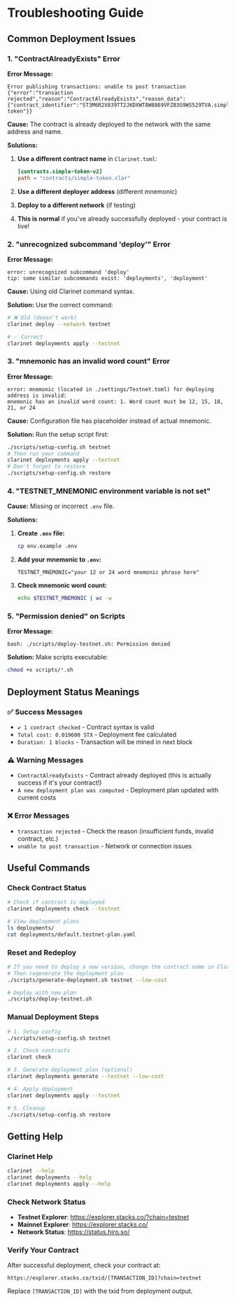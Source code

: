 # Troubleshooting Guide

## Common Deployment Issues

### 1. "ContractAlreadyExists" Error

**Error Message:**
```
Error publishing transactions: unable to post transaction
{"error":"transaction rejected","reason":"ContractAlreadyExists","reason_data":{"contract_identifier":"ST3M6R2V839TT2JKDXWT8W8869VFZB3G9WS529TVA.simple-token"}}
```

**Cause:** The contract is already deployed to the network with the same address and name.

**Solutions:**
1. **Use a different contract name** in `Clarinet.toml`:
   ```toml
   [contracts.simple-token-v2]
   path = "contracts/simple-token.clar"
   ```

2. **Use a different deployer address** (different mnemonic)

3. **Deploy to a different network** (if testing)

4. **This is normal** if you've already successfully deployed - your contract is live!

### 2. "unrecognized subcommand 'deploy'" Error

**Error Message:**
```
error: unrecognized subcommand 'deploy'
tip: some similar subcommands exist: 'deployments', 'deployment'
```

**Cause:** Using old Clarinet command syntax.

**Solution:** Use the correct command:
```bash
# ❌ Old (doesn't work)
clarinet deploy --network testnet

# ✅ Correct
clarinet deployments apply --testnet
```

### 3. "mnemonic has an invalid word count" Error

**Error Message:**
```
error: mnemonic (located in ./settings/Testnet.toml) for deploying address is invalid: 
mnemonic has an invalid word count: 1. Word count must be 12, 15, 18, 21, or 24
```

**Cause:** Configuration file has placeholder instead of actual mnemonic.

**Solution:** Run the setup script first:
```bash
./scripts/setup-config.sh testnet
# Then run your command
clarinet deployments apply --testnet
# Don't forget to restore
./scripts/setup-config.sh restore
```

### 4. "TESTNET_MNEMONIC environment variable is not set"

**Cause:** Missing or incorrect `.env` file.

**Solutions:**
1. **Create `.env` file:**
   ```bash
   cp env.example .env
   ```

2. **Add your mnemonic to `.env`:**
   ```
   TESTNET_MNEMONIC="your 12 or 24 word mnemonic phrase here"
   ```

3. **Check mnemonic word count:**
   ```bash
   echo $TESTNET_MNEMONIC | wc -w
   ```

### 5. "Permission denied" on Scripts

**Error Message:**
```
bash: ./scripts/deploy-testnet.sh: Permission denied
```

**Solution:** Make scripts executable:
```bash
chmod +x scripts/*.sh
```

## Deployment Status Meanings

### ✅ Success Messages
- `✔ 1 contract checked` - Contract syntax is valid
- `Total cost: 0.019600 STX` - Deployment fee calculated
- `Duration: 1 blocks` - Transaction will be mined in next block

### ⚠️ Warning Messages
- `ContractAlreadyExists` - Contract already deployed (this is actually success if it's your contract!)
- `A new deployment plan was computed` - Deployment plan updated with current costs

### ❌ Error Messages
- `transaction rejected` - Check the reason (insufficient funds, invalid contract, etc.)
- `unable to post transaction` - Network or connection issues

## Useful Commands

### Check Contract Status
```bash
# Check if contract is deployed
clarinet deployments check --testnet

# View deployment plans
ls deployments/
cat deployments/default.testnet-plan.yaml
```

### Reset and Redeploy
```bash
# If you need to deploy a new version, change the contract name in Clarinet.toml
# Then regenerate the deployment plan
./scripts/generate-deployment.sh testnet --low-cost

# Deploy with new plan
./scripts/deploy-testnet.sh
```

### Manual Deployment Steps
```bash
# 1. Setup config
./scripts/setup-config.sh testnet

# 2. Check contracts
clarinet check

# 3. Generate deployment plan (optional)
clarinet deployments generate --testnet --low-cost

# 4. Apply deployment
clarinet deployments apply --testnet

# 5. Cleanup
./scripts/setup-config.sh restore
```

## Getting Help

### Clarinet Help
```bash
clarinet --help
clarinet deployments --help
clarinet deployments apply --help
```

### Check Network Status
- **Testnet Explorer**: https://explorer.stacks.co/?chain=testnet
- **Mainnet Explorer**: https://explorer.stacks.co/
- **Network Status**: https://status.hiro.so/

### Verify Your Contract
After successful deployment, check your contract at:
```
https://explorer.stacks.co/txid/[TRANSACTION_ID]?chain=testnet
```

Replace `[TRANSACTION_ID]` with the txid from deployment output.
